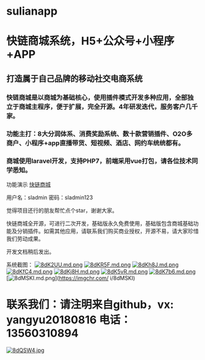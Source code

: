 # sulianapp

# 快链商城系统，H5+公众号+小程序+APP

## 打造属于自己品牌的移动社交电商系统

### 快链商城是以商城为基础核心，使用插件模式开发多种应用，全部独立于商城主程序，便于扩展，完全开源。4年研发迭代，服务客户几千家。

### 功能主打：8大分润体系、消费奖励系统、数十款营销插件、O2O多商户、小程序+app直播带货、短视频、酒店、网约车统统都有。

### 商城使用laravel开发，支持PHP7，前端采用vue打包，请各位技术同学悉知。

功能演示 [快链商城](https://sulianapp.com)

用户名：sladmin
密码：sladmin123

觉得项目还行的朋友帮忙点个star，谢谢大家。

快链商城全开源，可进行二次开发，基础版永久免费使用，基础版包含商城基础功能及分销插件。如需其他应用，请联系我们购买商业授权，开源不易，请大家珍惜我们劳动成果。

开发文档稍后发出。

系统截图：
[![8dK2UU.md.png](https://s1.ax1x.com/2020/03/17/8dK2UU.md.png)](https://imgchr.com/i/8dK2UU)
[![8dKR5F.md.png](https://s1.ax1x.com/2020/03/17/8dKR5F.md.png)](https://imgchr.com/i/8dKR5F)
[![8dKh8J.md.png](https://s1.ax1x.com/2020/03/17/8dKh8J.md.png)](https://imgchr.com/i/8dKh8J)
[![8dKfC4.md.png](https://s1.ax1x.com/2020/03/17/8dKfC4.md.png)](https://imgchr.com/i/8dKfC4)
[![8dKj8H.md.png](https://s1.ax1x.com/2020/03/17/8dKj8H.md.png)](https://imgchr.com/i/8dKj8H)
[![8dK5vR.md.png](https://s1.ax1x.com/2020/03/17/8dK5vR.md.png)](https://imgchr.com/i/8dK5vR)
[![8dK7b6.md.png](https://s1.ax1x.com/2020/03/17/8dK7b6.md.png)](https://imgchr.com/i/8dK7b6)
[![8dMSKI.md.png](https://s1.ax1x.com/2020/03/17/8dMSKI.md.png)](https://imgchr.com/ i/8dMSKI)

# 联系我们：请注明来自github，vx: yangyu20180816   电话：13560310894

[![8dQSW4.jpg](https://s1.ax1x.com/2020/03/17/8dQSW4.jpg)](https://imgchr.com/i/8dQSW4)

